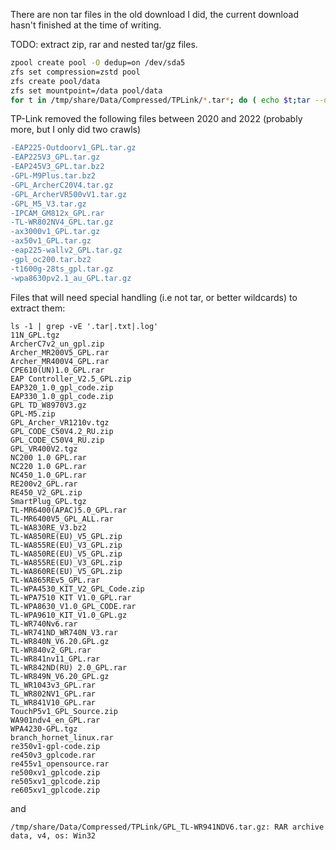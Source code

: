 
There are non tar files in the old download I did, the current download hasn't finished at the time of writing.

TODO: extract zip, rar and nested tar/gz files.

```sh
zpool create pool -O dedup=on /dev/sda5
zfs set compression=zstd pool
zfs create pool/data
zfs set mountpoint=/data pool/data
for t in /tmp/share/Data/Compressed/TPLink/*.tar*; do ( echo $t;tar --one-top-level -axf "$t" ) &>> /tmp/share/Data/Compressed/TPLink/extract.log; done
```


TP-Link removed the following files between 2020 and 2022 (probably more, but I only did two crawls)

```diff
-EAP225-Outdoorv1_GPL.tar.gz
-EAP225V3_GPL.tar.gz
-EAP245V3_GPL.tar.bz2
-GPL-M9Plus.tar.bz2
-GPL_ArcherC20V4.tar.gz
-GPL_ArcherVR500vV1.tar.gz
-GPL_M5_V3.tar.gz
-IPCAM_GM812x_GPL.rar
-TL-WR802NV4_GPL.tar.gz
-ax3000v1_GPL.tar.gz
-ax50v1_GPL.tar.gz
-eap225-wallv2_GPL.tar.gz
-gpl_oc200.tar.bz2
-t1600g-28ts_gpl.tar.gz
-wpa8630pv2.1_au_GPL.tar.gz
```


Files that will need special handling (i.e not tar, or better wildcards) to extract them:

```
ls -1 | grep -vE '.tar|.txt|.log'
11N_GPL.tgz
ArcherC7v2_un_gpl.zip
Archer_MR200V5_GPL.rar
Archer_MR400V4_GPL.rar
CPE610(UN)1.0_GPL.rar
EAP Controller_V2.5_GPL.zip
EAP320_1.0_gpl_code.zip
EAP330_1.0_gpl_code.zip
GPL TD_W8970V3.gz
GPL-M5.zip
GPL_Archer_VR1210v.tgz
GPL_CODE_C50V4.2_RU.zip
GPL_CODE_C50V4_RU.zip
GPL_VR400V2.tgz
NC200 1.0 GPL.rar
NC220 1.0 GPL.rar
NC450_1.0_GPL.rar
RE200v2_GPL.rar
RE450_V2_GPL.zip
SmartPlug_GPL.tgz
TL-MR6400(APAC)5.0_GPL.rar
TL-MR6400V5_GPL_ALL.rar
TL-WA830RE_V3.bz2
TL-WA850RE(EU)_V5_GPL.zip
TL-WA855RE(EU)_V3_GPL.zip
TL-WA850RE(EU)_V5_GPL.zip
TL-WA855RE(EU)_V3_GPL.zip
TL-WA860RE(EU)_V5_GPL.zip
TL-WA865REv5_GPL.rar
TL-WPA4530_KIT_V2_GPL_Code.zip
TL-WPA7510 KIT V1.0_GPL.rar
TL-WPA8630_V1.0_GPL_CODE.rar
TL-WPA9610_KIT_V1.0_GPL.gz
TL-WR740Nv6.rar
TL-WR741ND_WR740N_V3.rar
TL-WR840N_V6.20.GPL.gz
TL-WR840v2_GPL.rar
TL-WR841nv11_GPL.rar
TL-WR842ND(RU) 2.0_GPL.rar
TL-WR849N_V6.20_GPL.gz
TL_WR1043v3_GPL.rar
TL_WR802NV1_GPL.rar
TL_WR841V10_GPL.rar
TouchP5v1_GPL_Source.zip
WA901ndv4_en_GPL.rar
WPA4230-GPL.tgz
branch_hornet_linux.rar
re350v1-gpl-code.zip
re450v3_gplcode.rar
re455v1_opensource.rar
re500xv1_gplcode.zip
re505xv1_gplcode.zip
re605xv1_gplcode.zip

```

and

```
/tmp/share/Data/Compressed/TPLink/GPL_TL-WR941NDV6.tar.gz: RAR archive data, v4, os: Win32
```
